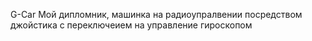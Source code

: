 G-Car
Мой дипломник, машинка на радиоупралвении посредством джойстика с переключеием на управление гироскопом
